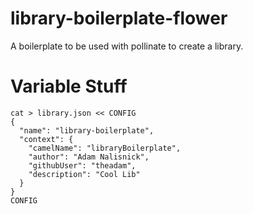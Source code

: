 # library-boilerplate-flower

A boilerplate to be used with pollinate to create a library.

# Variable Stuff

```
cat > library.json << CONFIG
{
  "name": "library-boilerplate",
  "context": {
    "camelName": "libraryBoilerplate",
    "author": "Adam Nalisnick",
    "githubUser": "theadam",
    "description": "Cool Lib"
  }
}
CONFIG
```
